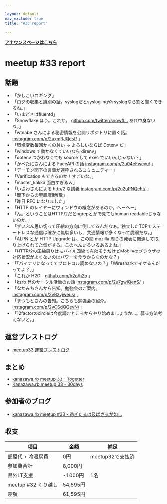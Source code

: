 ```yaml
---

layout: default
nav_exclude: true
title: "#33 report"

---
```


<p> <a href="/33/"><strong>アナウンスページはこちら</strong></a></p>

meetup #33 report
==================

話題
----

-   「かしこいロギング」
-   「ログの収集と識別の話。syslogだとsyslog-ngやrsyslogなら割と賢くできるね。」
-   「いまどきはfluentd」
-   「Snowflake ほう。これか。 [github.com/twitter/snowfl…](https://github.com/twitter/snowflake) あれ中身ないな。」
-   「wtnabe さんによる秘密情報を公開リポジトリに置く話。 [instagram.com/p/2uxmRJQesf/](https://instagram.com/p/2uxmRJQesf/) 」
-   「環境変数毎回かくの怠い → よろしいならば Dotenv だ」
-   「windows で動かなくていいなら direnv」
-   「dotenv つかわなくても source して exec でいいんじゃない？」
-   「かべたにさんによる FaceAPI の話 [instagram.com/p/2u04eFwevu/](https://instagram.com/p/2u04eFwevu/) 」
-   「デーモン閣下の言葉が連呼されるコミュニティー」
-   「Verification もできるのか！すごいな。」
-   「master\_kakka 面白すぎるｗ」
-   「いざわさんによる http/2 な講義 [instagram.com/p/2u2uPNQeht/](https://instagram.com/p/2u2uPNQeht/) 」
-   「閣下からの聖飢魔II解散」
-   「昨日 RFC になりました」
-   「HTTP のレイヤーにウィンドウの概念があるのか。へーへー」
-   「ん。ということはHTTP/2だとngrepとかで見てもhuman readableじゃないのか。」
-   「ずいぶん思い切って圧縮の方向に倒してるんだなぁ。独立したTCPでステートレスな通信は確かに無駄多いし、共通情報が多くなって脆弱だな。」
-   「ALPN とか HTTP Upgrade は、この間 mozilla 周りの発表に関連して取り上げられてた気がする。このへんいろいろあるよね。」
-   「HTTP/2の圧縮周りはモバイル回線で有効そうだけどMobileのブラウザの対応状況がよくないのはパワーを食うからなのかな？」
-   「「バイナリになっててプロトコル読めないの？」「Wiresharkでイケるんだってよ？」」
-   「これか H2O - [github.com/h2o/h2o](https://github.com/h2o/h2o) 」
-   「kzrb 発のサークル活動のお話 [instagram.com/p/2u7gwlQenS/](https://instagram.com/p/2u7gwlQenS/) 」
-   「なかみちさんから告知。勉強会のご案内。 [instagram.com/p/2vBzvjweus/](https://instagram.com/p/2vBzvjweus/) 」
-   「まつもとさんの告知。こちらも勉強会の紹介。 [instagram.com/p/2vCSdQQevN/](https://instagram.com/p/2vCSdQQevN/) 」
-   「12factorのcircleは今度読むところからやり始めましょうか…。募る方法考えないと。」

運営ブレストログ
----------------

-   [meetup33 運営ブレストログ](https://github.com/kanazawarb/meetup/wiki/meetup33-%E9%81%8B%E5%96%B6%E3%83%96%E3%83%AC%E3%82%B9%E3%83%88%E3%83%AD%E3%82%B0)

まとめ
------

-   [kanazawa.rb meetup 33 - Togetter](http://togetter.com/li/822646)
-   [Kanazawa.rb meetup 33 - 30days](http://30d.jp/kzrb/23)

参加者のブログ
--------------

-   [kanazawa.rb meetup #33 - 過ぎたるは及ばざるが如し](http://cotton-desu.hatenablog.com/entry/2015/05/20/205623)

収支
----

 | 項目                   | 金額       | 補足               |
 | ---------------------- | ---------- | ------------------ |
 | 部屋代 + 冷暖房費      | 0円        | meetup32で支払済   |
 | 参加費合計             | 8,000円    |                    |
 | 県外LT支援             | -1000円    | 1名                |
 | meetup #32 くり越し    | 54,595円   |                    |
 | 差額                   | 61,595円   |                    |


